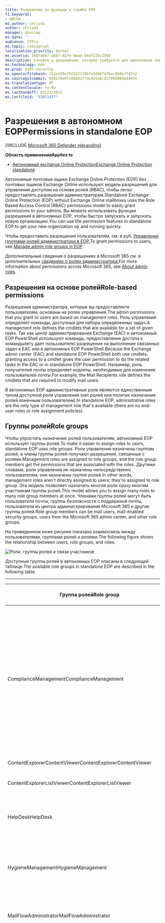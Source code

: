 ```yaml
---
title: Разрешения на функции в службе EOP
f1.keywords:
- NOCSH
ms.author: chrisda
author: chrisda
manager: dansimp
ms.date: ''
audience: ITPro
ms.topic: conceptual
localization_priority: Normal
ms.assetid: 34674847-a6b7-4a7e-9eaa-b64f22bc150d
description: Узнайте о разрешении, которое требуется для выполнения задач в режиме автономных exchange Online Protection
ms.technology: mdo
ms.prod: m365-security
ms.openlocfilehash: 212a109c792522270b7e5000747bec950b7f4fe2
ms.sourcegitcommit: 956176ed7c8b8427fdc655abcd1709d86da9447e
ms.translationtype: MT
ms.contentlocale: ru-RU
ms.lasthandoff: 03/23/2021
ms.locfileid: "51071437"
---
```

# <a name="permissions-in-standalone-eop"></a><span data-ttu-id="034b3-103">Разрешения в автономном EOP</span><span class="sxs-lookup"><span data-stu-id="034b3-103">Permissions in standalone EOP</span></span>

[!INCLUDE [Microsoft 365 Defender rebranding](../includes/microsoft-defender-for-office.md)]

<span data-ttu-id="034b3-104">**Область применения**</span><span class="sxs-lookup"><span data-stu-id="034b3-104">**Applies to**</span></span>
-  [<span data-ttu-id="034b3-105">Автономный exchange Online Protection</span><span class="sxs-lookup"><span data-stu-id="034b3-105">Exchange Online Protection standalone</span></span>](exchange-online-protection-overview.md)

<span data-ttu-id="034b3-106">Автономные почтовые ящики Exchange Online Protection (EOP) без почтовых ящиков Exchange Online используют модель разрешений для управления доступом на основе ролей (RBAC), чтобы легко предоставлять разрешения администраторам.</span><span class="sxs-lookup"><span data-stu-id="034b3-106">Standalone Exchange Online Protection (EOP) without Exchange Online mailboxes uses the Role Based Access Control (RBAC) permissions model to easily grant permissions to your admins.</span></span> <span data-ttu-id="034b3-107">Вы можете использовать функции разрешений в автономных EOP, чтобы быстро запускать и запускать новую организацию.</span><span class="sxs-lookup"><span data-stu-id="034b3-107">You can use the permission features in standalone EOP to get your new organization up and running quickly.</span></span>

<span data-ttu-id="034b3-108">Чтобы предоставить разрешения пользователям, см. в руб. [Управление группами ролей администратора в EOP.](manage-admin-role-group-permissions-in-eop.md)</span><span class="sxs-lookup"><span data-stu-id="034b3-108">To grant permissions to users, see [Manage admin role groups in EOP](manage-admin-role-group-permissions-in-eop.md).</span></span>

<span data-ttu-id="034b3-109">Дополнительные сведения о разрешениях в Microsoft 365 см. в дополнительных [сведениях о ролях администратора.](../../admin/add-users/about-admin-roles.md)</span><span class="sxs-lookup"><span data-stu-id="034b3-109">For more information about permissions across Microsoft 365, see [About admin roles](../../admin/add-users/about-admin-roles.md).</span></span>

## <a name="role-based-permissions"></a><span data-ttu-id="034b3-110">Разрешения на основе ролей</span><span class="sxs-lookup"><span data-stu-id="034b3-110">Role-based permissions</span></span>

<span data-ttu-id="034b3-111">Разрешения администратора, которые вы предоставляете пользователям, основаны на ролях управления.</span><span class="sxs-lookup"><span data-stu-id="034b3-111">The admin permissions that you grant to users are based on management roles.</span></span> <span data-ttu-id="034b3-112">Роль управления определяет команды, доступные для набора определенных задач.</span><span class="sxs-lookup"><span data-stu-id="034b3-112">A management role defines the cmdlets that are available for a set of given tasks.</span></span> <span data-ttu-id="034b3-113">Так как центр администрирования Exchange (EAC) и автономный EOP PowerShell используют команды, предоставление доступа к командылету дает пользователю разрешение на выполнение связанных задач в EAC или в автономных EOP PowerShell.</span><span class="sxs-lookup"><span data-stu-id="034b3-113">Because the Exchange admin center (EAC) and standalone EOP PowerShell both use cmdlets, granting access to a cmdlet gives the user permission to do the related tasks in the EAC or in standalone EOP PowerShell.</span></span> <span data-ttu-id="034b3-114">Например, роль получателей почты определяет кодлеты, необходимые для изменения пользователей почты.</span><span class="sxs-lookup"><span data-stu-id="034b3-114">For example, the Mail Recipients role defines the cmdlets that are required to modify mail users.</span></span>

<span data-ttu-id="034b3-115">В автономных EOP административные роли являются единственным типом доступной роли управления (нет ролей или политик назначения ролей конечным пользователем).</span><span class="sxs-lookup"><span data-stu-id="034b3-115">In standalone EOP, administrative roles are the only type of management role that's available (there are no end-user roles or role assignment policies).</span></span>

## <a name="role-groups"></a><span data-ttu-id="034b3-116">Группы ролей</span><span class="sxs-lookup"><span data-stu-id="034b3-116">Role groups</span></span>

<span data-ttu-id="034b3-117">Чтобы упростить назначение ролей пользователям, автономный EOP использует группы ролей.</span><span class="sxs-lookup"><span data-stu-id="034b3-117">To make it easier to assign roles to users, standalone EOP uses role groups.</span></span> <span data-ttu-id="034b3-118">Роли управления назначены группам ролей, а члены группы ролей получают разрешения, связанные с ролями.</span><span class="sxs-lookup"><span data-stu-id="034b3-118">Management roles are assigned to role groups, and the role group members get the permissions that are associated with the roles.</span></span> <span data-ttu-id="034b3-119">Другими словами, роли управления не назначены непосредственно пользователям; они назначены группе ролей.</span><span class="sxs-lookup"><span data-stu-id="034b3-119">In other words, management roles aren't directly assigned to users; they're assigned to role group.</span></span> <span data-ttu-id="034b3-120">Эта модель позволяет назначать многие роли сразу многим участникам группы ролей.</span><span class="sxs-lookup"><span data-stu-id="034b3-120">This model allows you to assign many roles to many role group members at once.</span></span> <span data-ttu-id="034b3-121">Членами группы ролей могут быть пользователи почты, группы безопасности с поддержкой почты, пользователи из центра администрирования Microsoft 365 и другие группы ролей.</span><span class="sxs-lookup"><span data-stu-id="034b3-121">Role group members can be mail users, mail-enabled security groups, users from the Microsoft 365 admin center, and other role groups.</span></span>

<span data-ttu-id="034b3-122">На приведенном ниже рисунке показана взаимосвязь между пользователями, группами ролей и ролями.</span><span class="sxs-lookup"><span data-stu-id="034b3-122">The following figure shows the relationship between users, role groups, and roles.</span></span>

![Роли, группы ролей и связи участников](../../media/ITPro_Security_RBAC_EXO_SimplifiedRoleGroupRelationship.png)

<span data-ttu-id="034b3-124">Доступные группы ролей в автономных EOP описаны в следующей таблице.</span><span class="sxs-lookup"><span data-stu-id="034b3-124">The available role groups in standalone EOP are described in the following table.</span></span>

****

|<span data-ttu-id="034b3-125">Группа ролей</span><span class="sxs-lookup"><span data-stu-id="034b3-125">Role group</span></span>|<span data-ttu-id="034b3-126">Описание</span><span class="sxs-lookup"><span data-stu-id="034b3-126">Description</span></span>|<span data-ttu-id="034b3-127">Назначены роли по умолчанию</span><span class="sxs-lookup"><span data-stu-id="034b3-127">Default roles assigned</span></span>|
|---|---|---|
|<span data-ttu-id="034b3-128">ComplianceManagement</span><span class="sxs-lookup"><span data-stu-id="034b3-128">ComplianceManagement</span></span>|<span data-ttu-id="034b3-129">Настройка и управление настройками соответствия требованиям в организации, включая предотвращение потери данных (DLP), если ваша подписка имеет возможности DLP.</span><span class="sxs-lookup"><span data-stu-id="034b3-129">Configure and manage compliance settings within the organization, including data loss prevention (DLP) if your subscription has DLP capabilities.</span></span> <p> <span data-ttu-id="034b3-130">Члены роли [Администратора соответствия требованиям](/azure/active-directory/users-groups-roles/directory-assign-admin-roles#compliance-administrator) в Azure AD автоматически получают разрешения этой группы ролей.</span><span class="sxs-lookup"><span data-stu-id="034b3-130">Members of the [Compliance Administrator](/azure/active-directory/users-groups-roles/directory-assign-admin-roles#compliance-administrator) role in Azure AD automatically get the permissions of this role group.</span></span>|<span data-ttu-id="034b3-131">Журналы аудита</span><span class="sxs-lookup"><span data-stu-id="034b3-131">Audit Logs</span></span> <p> <span data-ttu-id="034b3-132">Администрирование соответствия требованиям</span><span class="sxs-lookup"><span data-stu-id="034b3-132">Compliance Administration</span></span> <p> <span data-ttu-id="034b3-133">Управление правами на доступ к данным</span><span class="sxs-lookup"><span data-stu-id="034b3-133">Information Rights Management</span></span> <p> <span data-ttu-id="034b3-134">Управление хранением</span><span class="sxs-lookup"><span data-stu-id="034b3-134">Retention Management</span></span> <p> <span data-ttu-id="034b3-135">View-Only журналы аудита</span><span class="sxs-lookup"><span data-stu-id="034b3-135">View-Only Audit Logs</span></span> <p> <span data-ttu-id="034b3-136">Конфигурация только для чтения</span><span class="sxs-lookup"><span data-stu-id="034b3-136">View-Only Configuration</span></span> <p> <span data-ttu-id="034b3-137">Получатели только для чтения</span><span class="sxs-lookup"><span data-stu-id="034b3-137">View-Only Recipients</span></span>|
|<span data-ttu-id="034b3-138">ContentExplorerContentViewer</span><span class="sxs-lookup"><span data-stu-id="034b3-138">ContentExplorerContentViewer</span></span>|<span data-ttu-id="034b3-139">Не используется.</span><span class="sxs-lookup"><span data-stu-id="034b3-139">Not used.</span></span>|<span data-ttu-id="034b3-140">Просмотр контента классификации данных</span><span class="sxs-lookup"><span data-stu-id="034b3-140">Data Classification Content Viewer</span></span>|
|<span data-ttu-id="034b3-141">ContentExplorerListViewer</span><span class="sxs-lookup"><span data-stu-id="034b3-141">ContentExplorerListViewer</span></span>|<span data-ttu-id="034b3-142">Не используется.</span><span class="sxs-lookup"><span data-stu-id="034b3-142">Not used.</span></span>|<span data-ttu-id="034b3-143">Просмотр списка классификации данных</span><span class="sxs-lookup"><span data-stu-id="034b3-143">Data Classification List Viewer</span></span>|
|<span data-ttu-id="034b3-144">HelpDesk</span><span class="sxs-lookup"><span data-stu-id="034b3-144">HelpDesk</span></span>|<span data-ttu-id="034b3-145">Просмотр и управление пользователями почты.</span><span class="sxs-lookup"><span data-stu-id="034b3-145">View and manage mail users.</span></span>|<span data-ttu-id="034b3-146">Сброс пароля</span><span class="sxs-lookup"><span data-stu-id="034b3-146">Reset Password</span></span> <p> <span data-ttu-id="034b3-147">Параметры пользователя</span><span class="sxs-lookup"><span data-stu-id="034b3-147">User Options</span></span> <p> <span data-ttu-id="034b3-148">Получатели только для чтения</span><span class="sxs-lookup"><span data-stu-id="034b3-148">View-Only Recipients</span></span>|
|<span data-ttu-id="034b3-149">HygieneManagement</span><span class="sxs-lookup"><span data-stu-id="034b3-149">HygieneManagement</span></span>|<span data-ttu-id="034b3-150">Управление функциями защиты (защита от нежелательной почты, защита от вредоносных программ и т.д.).</span><span class="sxs-lookup"><span data-stu-id="034b3-150">Manage protection features (anti-spam, anti-malware, etc.).</span></span>|<span data-ttu-id="034b3-151">Транспортная гигиена</span><span class="sxs-lookup"><span data-stu-id="034b3-151">Transport Hygiene</span></span> <p> <span data-ttu-id="034b3-152">Конфигурация только для чтения</span><span class="sxs-lookup"><span data-stu-id="034b3-152">View-Only Configuration</span></span> <p> <span data-ttu-id="034b3-153">Получатели только для чтения</span><span class="sxs-lookup"><span data-stu-id="034b3-153">View-Only Recipients</span></span>|
|<span data-ttu-id="034b3-154">MailFlowAdministrator</span><span class="sxs-lookup"><span data-stu-id="034b3-154">MailFlowAdministrator</span></span>|<span data-ttu-id="034b3-155">Просмотр и управление принятыми доменами и соединитетелями</span><span class="sxs-lookup"><span data-stu-id="034b3-155">View and manage accepted domains and connectors</span></span>|<span data-ttu-id="034b3-156">Удаленные и принятые домены</span><span class="sxs-lookup"><span data-stu-id="034b3-156">Remote and Accepted Domains</span></span> <p> <span data-ttu-id="034b3-157">Получатели только для чтения</span><span class="sxs-lookup"><span data-stu-id="034b3-157">View-Only Recipients</span></span>|
|<span data-ttu-id="034b3-158">OrganizationManagement</span><span class="sxs-lookup"><span data-stu-id="034b3-158">OrganizationManagement</span></span>|<span data-ttu-id="034b3-159">Доступ администратора ко всей организации и возможность выполнять практически любую задачу.</span><span class="sxs-lookup"><span data-stu-id="034b3-159">Admin access to the entire organization and the ability to perform almost any task.</span></span> <p> <span data-ttu-id="034b3-160">Участники роли [глобального администратора](/azure/active-directory/users-groups-roles/directory-assign-admin-roles#global-administrator--company-administrator) в Azure AD автоматически получают разрешения этой группы ролей.</span><span class="sxs-lookup"><span data-stu-id="034b3-160">Members of the [Global Administrator](/azure/active-directory/users-groups-roles/directory-assign-admin-roles#global-administrator--company-administrator) role in Azure AD automatically get the permissions of this role group.</span></span> <p> <span data-ttu-id="034b3-161">**Важно.** Так как роль Группы Ролей OrganizationManagement — это мощная роль, только пользователи, которые выполняют административные задачи на уровне организации, должны быть членами этой группы ролей.</span><span class="sxs-lookup"><span data-stu-id="034b3-161">**Important**: Because the OrganizationManagement role group is a powerful role, only users that perform organizational-level administrative tasks should be members of this role group.</span></span>|<span data-ttu-id="034b3-162">AntiMalware</span><span class="sxs-lookup"><span data-stu-id="034b3-162">AntiMalware</span></span> <p> <span data-ttu-id="034b3-163">AntiSpam</span><span class="sxs-lookup"><span data-stu-id="034b3-163">AntiSpam</span></span> <p> <span data-ttu-id="034b3-164">Журналы аудита</span><span class="sxs-lookup"><span data-stu-id="034b3-164">Audit Logs</span></span> <p> <span data-ttu-id="034b3-165">Администратор соответствия</span><span class="sxs-lookup"><span data-stu-id="034b3-165">Compliance Administrator</span></span> <p> <span data-ttu-id="034b3-166">Динамические группы рассылки</span><span class="sxs-lookup"><span data-stu-id="034b3-166">Distribution Groups</span></span> <p> <span data-ttu-id="034b3-167">Управление правами на доступ к данным</span><span class="sxs-lookup"><span data-stu-id="034b3-167">Information Rights Management</span></span> <p> <span data-ttu-id="034b3-168">Создание получателей почты</span><span class="sxs-lookup"><span data-stu-id="034b3-168">Mail Recipient Creation</span></span> <p> <span data-ttu-id="034b3-169">Получатели почты</span><span class="sxs-lookup"><span data-stu-id="034b3-169">Mail Recipients</span></span> <p> <span data-ttu-id="034b3-170">Отслеживание сообщений</span><span class="sxs-lookup"><span data-stu-id="034b3-170">Message Tracking</span></span> <p> <span data-ttu-id="034b3-171">Миграция</span><span class="sxs-lookup"><span data-stu-id="034b3-171">Migration</span></span> <p> <span data-ttu-id="034b3-172">Доступ к клиентам организации</span><span class="sxs-lookup"><span data-stu-id="034b3-172">Organization Client Access</span></span> <p> <span data-ttu-id="034b3-173">Конфигурация организации</span><span class="sxs-lookup"><span data-stu-id="034b3-173">Organization Configuration</span></span> <p> <span data-ttu-id="034b3-174">Параметры транспорта организации</span><span class="sxs-lookup"><span data-stu-id="034b3-174">Organization Transport Settings</span></span> <p> <span data-ttu-id="034b3-175">Карантин</span><span class="sxs-lookup"><span data-stu-id="034b3-175">Quarantine</span></span> <p> <span data-ttu-id="034b3-176">Политики получателей</span><span class="sxs-lookup"><span data-stu-id="034b3-176">Recipient Policies</span></span> <p> <span data-ttu-id="034b3-177">Удаленные и принятые домены</span><span class="sxs-lookup"><span data-stu-id="034b3-177">Remote and Accepted Domains</span></span> <p> <span data-ttu-id="034b3-178">Сброс пароля</span><span class="sxs-lookup"><span data-stu-id="034b3-178">Reset Password</span></span> <p> <span data-ttu-id="034b3-179">Управление хранением</span><span class="sxs-lookup"><span data-stu-id="034b3-179">Retention Management</span></span> <p> <span data-ttu-id="034b3-180">Управление ролью</span><span class="sxs-lookup"><span data-stu-id="034b3-180">Role Management</span></span> <p> <span data-ttu-id="034b3-181">Администратор безопасности</span><span class="sxs-lookup"><span data-stu-id="034b3-181">Security Administrator</span></span> <p> <span data-ttu-id="034b3-182">Создание и членство группы безопасности</span><span class="sxs-lookup"><span data-stu-id="034b3-182">Security Group Creation and Membership</span></span> <p> <span data-ttu-id="034b3-183">Читатель сведений о безопасности</span><span class="sxs-lookup"><span data-stu-id="034b3-183">Security Reader</span></span> <p> <span data-ttu-id="034b3-184">Администратор метки конфиденциальности</span><span class="sxs-lookup"><span data-stu-id="034b3-184">Sensitivity Label Administrator</span></span> <p> <span data-ttu-id="034b3-185">Контроль</span><span class="sxs-lookup"><span data-stu-id="034b3-185">Supervision</span></span> <p> <span data-ttu-id="034b3-186">Транспортная гигиена</span><span class="sxs-lookup"><span data-stu-id="034b3-186">Transport Hygiene</span></span> <p> <span data-ttu-id="034b3-187">Правила транспорта</span><span class="sxs-lookup"><span data-stu-id="034b3-187">Transport Rules</span></span> <p> <span data-ttu-id="034b3-188">Параметры пользователя</span><span class="sxs-lookup"><span data-stu-id="034b3-188">User Options</span></span> <p> <span data-ttu-id="034b3-189">View-Only AntiMalware</span><span class="sxs-lookup"><span data-stu-id="034b3-189">View-Only AntiMalware</span></span> <p> <span data-ttu-id="034b3-190">View-Only AntiSpam</span><span class="sxs-lookup"><span data-stu-id="034b3-190">View-Only AntiSpam</span></span> <p> <span data-ttu-id="034b3-191">View-Only журналы аудита</span><span class="sxs-lookup"><span data-stu-id="034b3-191">View-Only Audit Logs</span></span> <p> <span data-ttu-id="034b3-192">Конфигурация только для чтения</span><span class="sxs-lookup"><span data-stu-id="034b3-192">View-Only Configuration</span></span> <p> <span data-ttu-id="034b3-193">View-Only карантина</span><span class="sxs-lookup"><span data-stu-id="034b3-193">View-Only Quarantine</span></span> <p> <span data-ttu-id="034b3-194">Получатели только для чтения</span><span class="sxs-lookup"><span data-stu-id="034b3-194">View-Only Recipients</span></span> <p> <span data-ttu-id="034b3-195">View-Only intelligence</span><span class="sxs-lookup"><span data-stu-id="034b3-195">View-Only Threat Intelligence</span></span>|
|<span data-ttu-id="034b3-196">КарантинАдминистратор</span><span class="sxs-lookup"><span data-stu-id="034b3-196">QuarantineAdministrator</span></span>|<span data-ttu-id="034b3-197">Управление карантинными сообщениями для всех получателей.</span><span class="sxs-lookup"><span data-stu-id="034b3-197">Manage quarantined messages for all recipients.</span></span>|<span data-ttu-id="034b3-198">Карантин</span><span class="sxs-lookup"><span data-stu-id="034b3-198">Quarantine</span></span>|
|<span data-ttu-id="034b3-199">RecipientManagement</span><span class="sxs-lookup"><span data-stu-id="034b3-199">RecipientManagement</span></span>|<span data-ttu-id="034b3-200">Создание, управление и удаление объектов получателей в организации.</span><span class="sxs-lookup"><span data-stu-id="034b3-200">Create, manage, and remove recipient objects in the organization.</span></span>|<span data-ttu-id="034b3-201">Динамические группы рассылки</span><span class="sxs-lookup"><span data-stu-id="034b3-201">Distribution Groups</span></span> <p> <span data-ttu-id="034b3-202">Создание получателей почты</span><span class="sxs-lookup"><span data-stu-id="034b3-202">Mail Recipient Creation</span></span> <p> <span data-ttu-id="034b3-203">Получатели почты</span><span class="sxs-lookup"><span data-stu-id="034b3-203">Mail Recipients</span></span> <p> <span data-ttu-id="034b3-204">Отслеживание сообщений</span><span class="sxs-lookup"><span data-stu-id="034b3-204">Message Tracking</span></span> <p> <span data-ttu-id="034b3-205">Миграция</span><span class="sxs-lookup"><span data-stu-id="034b3-205">Migration</span></span> <p> <span data-ttu-id="034b3-206">Политики получателей</span><span class="sxs-lookup"><span data-stu-id="034b3-206">Recipient Policies</span></span> <p> <span data-ttu-id="034b3-207">Сброс пароля</span><span class="sxs-lookup"><span data-stu-id="034b3-207">Reset Password</span></span>|
|<span data-ttu-id="034b3-208">RecordsManagement</span><span class="sxs-lookup"><span data-stu-id="034b3-208">RecordsManagement</span></span>|<span data-ttu-id="034b3-209">Настройка функций соответствия требованиям, таких как теги политики хранения, классификации сообщений и правила потока почты (также известные как правила транспорта).</span><span class="sxs-lookup"><span data-stu-id="034b3-209">Configure compliance features, such as retention policy tags, message classifications, and mail flow rules (also known as transport rules).</span></span>|<span data-ttu-id="034b3-210">Отслеживание сообщений</span><span class="sxs-lookup"><span data-stu-id="034b3-210">Message Tracking</span></span> <p> <span data-ttu-id="034b3-211">Управление хранением</span><span class="sxs-lookup"><span data-stu-id="034b3-211">Retention Management</span></span> <p> <span data-ttu-id="034b3-212">Правила транспорта</span><span class="sxs-lookup"><span data-stu-id="034b3-212">Transport Rules</span></span>|
|<span data-ttu-id="034b3-213">SecurityAdministrator</span><span class="sxs-lookup"><span data-stu-id="034b3-213">SecurityAdministrator</span></span>|<span data-ttu-id="034b3-214">Настройка всех аспектов защиты в организации (защита от нежелательной почты, защита от вредоносных программ, защита от спуфинга, карантин и т.д.).</span><span class="sxs-lookup"><span data-stu-id="034b3-214">Configure all aspects of protection in the organization (anti-spam, anti-malware, anti-spoofing, quarantine, etc.).</span></span> <p> <span data-ttu-id="034b3-215">Члены роли [администратора](/azure/active-directory/users-groups-roles/directory-assign-admin-roles#security-administrator) безопасности в Azure AD автоматически получают разрешения этой группы ролей.</span><span class="sxs-lookup"><span data-stu-id="034b3-215">Members of the [Security Administrator](/azure/active-directory/users-groups-roles/directory-assign-admin-roles#security-administrator) role in Azure AD automatically get the permissions of this role group.</span></span>|<span data-ttu-id="034b3-216">AntiMalware</span><span class="sxs-lookup"><span data-stu-id="034b3-216">AntiMalware</span></span> <p> <span data-ttu-id="034b3-217">AntiSpam</span><span class="sxs-lookup"><span data-stu-id="034b3-217">AntiSpam</span></span> <p> <span data-ttu-id="034b3-218">Журналы аудита</span><span class="sxs-lookup"><span data-stu-id="034b3-218">Audit Logs</span></span> <p> <span data-ttu-id="034b3-219">Карантин</span><span class="sxs-lookup"><span data-stu-id="034b3-219">Quarantine</span></span> <p> <span data-ttu-id="034b3-220">Администратор безопасности</span><span class="sxs-lookup"><span data-stu-id="034b3-220">Security Administrator</span></span> <p> <span data-ttu-id="034b3-221">Администратор метки конфиденциальности</span><span class="sxs-lookup"><span data-stu-id="034b3-221">Sensitivity Label Administrator</span></span> <p> <span data-ttu-id="034b3-222">View-Only AntiMalware</span><span class="sxs-lookup"><span data-stu-id="034b3-222">View-Only AntiMalware</span></span> <p> <span data-ttu-id="034b3-223">View-Only AntiSpam</span><span class="sxs-lookup"><span data-stu-id="034b3-223">View-Only AntiSpam</span></span> <p> <span data-ttu-id="034b3-224">View-Only журналы аудита</span><span class="sxs-lookup"><span data-stu-id="034b3-224">View-Only Audit Logs</span></span> <p> <span data-ttu-id="034b3-225">View-Only карантина</span><span class="sxs-lookup"><span data-stu-id="034b3-225">View-Only Quarantine</span></span> <p> <span data-ttu-id="034b3-226">View-Only intelligence</span><span class="sxs-lookup"><span data-stu-id="034b3-226">View-Only Threat Intelligence</span></span>|
|<span data-ttu-id="034b3-227">SecurityReader</span><span class="sxs-lookup"><span data-stu-id="034b3-227">SecurityReader</span></span>|<span data-ttu-id="034b3-228">Просмотр только доступа ко всем аспектам защиты в организации (защита от нежелательной почты, защита от вредоносных программ, защита от спуфинга, карантин и т.д.).</span><span class="sxs-lookup"><span data-stu-id="034b3-228">View-only access to all aspects of protection in the organization (anti-spam, anti-malware, anti-spoofing, quarantine, etc.).</span></span> <p> <span data-ttu-id="034b3-229">Участники роли [Чтения безопасности](/azure/active-directory/users-groups-roles/directory-assign-admin-roles#security-reader) в Azure AD автоматически получают разрешения этой группы ролей.</span><span class="sxs-lookup"><span data-stu-id="034b3-229">Members of the [Security Reader](/azure/active-directory/users-groups-roles/directory-assign-admin-roles#security-reader) role in Azure AD automatically get the permissions of this role group.</span></span>|<span data-ttu-id="034b3-230">Читатель сведений о безопасности</span><span class="sxs-lookup"><span data-stu-id="034b3-230">Security Reader</span></span> <p> <span data-ttu-id="034b3-231">View-Only AntiMalware</span><span class="sxs-lookup"><span data-stu-id="034b3-231">View-Only AntiMalware</span></span> <p> <span data-ttu-id="034b3-232">View-Only AntiSpam</span><span class="sxs-lookup"><span data-stu-id="034b3-232">View-Only AntiSpam</span></span> <p> <span data-ttu-id="034b3-233">View-Only карантина</span><span class="sxs-lookup"><span data-stu-id="034b3-233">View-Only Quarantine</span></span> <p> <span data-ttu-id="034b3-234">View-Only intelligence</span><span class="sxs-lookup"><span data-stu-id="034b3-234">View-Only Threat Intelligence</span></span>|
|<span data-ttu-id="034b3-235">TenantAdmins</span><span class="sxs-lookup"><span data-stu-id="034b3-235">TenantAdmins</span></span>|<span data-ttu-id="034b3-236">Членство в этой группе ролей синхронизируется между службами и управляется централизованно.</span><span class="sxs-lookup"><span data-stu-id="034b3-236">Membership in this role group is synchronized across services and managed centrally.</span></span> <span data-ttu-id="034b3-237">По умолчанию этой группе ролей не назначены роли.</span><span class="sxs-lookup"><span data-stu-id="034b3-237">By default, this role group is not assigned any roles.</span></span> <span data-ttu-id="034b3-238">Однако он будет членом группы ролей управления организацией и будет наследовать эти разрешения.</span><span class="sxs-lookup"><span data-stu-id="034b3-238">However, it will be a member of the Organization Management role group and will inherit those permissions.</span></span>|<span data-ttu-id="034b3-239">нет</span><span class="sxs-lookup"><span data-stu-id="034b3-239">none</span></span>|
|<span data-ttu-id="034b3-240">ViewOnlyOrganizationManagement</span><span class="sxs-lookup"><span data-stu-id="034b3-240">ViewOnlyOrganizationManagement</span></span>|<span data-ttu-id="034b3-241">Просмотр объектов получателя, защиты и конфигурации и их свойств в организации.</span><span class="sxs-lookup"><span data-stu-id="034b3-241">View recipient, protection, and configuration objects and their properties in the organization.</span></span>|<span data-ttu-id="034b3-242">Администратор соответствия</span><span class="sxs-lookup"><span data-stu-id="034b3-242">Compliance Administrator</span></span> <p> <span data-ttu-id="034b3-243">Администратор безопасности</span><span class="sxs-lookup"><span data-stu-id="034b3-243">Security Administrator</span></span> <p> <span data-ttu-id="034b3-244">Читатель сведений о безопасности</span><span class="sxs-lookup"><span data-stu-id="034b3-244">Security Reader</span></span> <p> <span data-ttu-id="034b3-245">Администратор метки конфиденциальности</span><span class="sxs-lookup"><span data-stu-id="034b3-245">Sensitivity Label Administrator</span></span> <p> <span data-ttu-id="034b3-246">Конфигурация только для чтения</span><span class="sxs-lookup"><span data-stu-id="034b3-246">View-Only Configuration</span></span> <p> <span data-ttu-id="034b3-247">Получатели только для чтения</span><span class="sxs-lookup"><span data-stu-id="034b3-247">View-Only Recipients</span></span>|
|

<span data-ttu-id="034b3-248">Если вы работаете в небольшой организации с несколькими администраторами, может потребоваться добавить этих пользователей только в группу ролей управления организацией, и вам, возможно, никогда не потребуется использовать другие группы ролей.</span><span class="sxs-lookup"><span data-stu-id="034b3-248">If you work in a small organization that has only a few admins, you might need to add those users to the Organization Management role group only, and you may never need to use the other role groups.</span></span> <span data-ttu-id="034b3-249">Если вы работаете в более крупной организации, у вас могут быть администраторы, которые выполняют определенные задачи, например конфигурацию получателей.</span><span class="sxs-lookup"><span data-stu-id="034b3-249">If you work in a larger organization, you might have admins who perform specific tasks, such as recipient configuration.</span></span> <span data-ttu-id="034b3-250">В этих случаях можно добавить одного администратора в группу ролей "Управление получателями", а другого администратора в группу ролей "Управление организацией".</span><span class="sxs-lookup"><span data-stu-id="034b3-250">In those cases, you might add one admin to the Recipient Management role group, and another admin to the Organization Management role group.</span></span> <span data-ttu-id="034b3-251">Затем эти администраторы могут управлять определенными областями, но у них не будет разрешений на управление областями, за которые они не отвечают.</span><span class="sxs-lookup"><span data-stu-id="034b3-251">Those admins can then manage their specific areas, but they won't have permissions to manage areas they're not responsible for.</span></span>

<span data-ttu-id="034b3-252">Если встроенные группы ролей в Exchange Online не соответствуют функции задания администраторов, можно создать группы ролей и добавить к ним роли.</span><span class="sxs-lookup"><span data-stu-id="034b3-252">If the built-in role groups in Exchange Online don't match the job function of your administrators, you can create role groups and add roles to them.</span></span> <span data-ttu-id="034b3-253">Дополнительные сведения см. в дополнительных сведениях Об управлении [группами ролей в автономных EOP.](manage-admin-role-group-permissions-in-eop.md)</span><span class="sxs-lookup"><span data-stu-id="034b3-253">For more information, see [Manage role groups in standalone EOP](manage-admin-role-group-permissions-in-eop.md).</span></span>

## <a name="roles"></a><span data-ttu-id="034b3-254">Роли</span><span class="sxs-lookup"><span data-stu-id="034b3-254">Roles</span></span>

<span data-ttu-id="034b3-255">Встроенные роли, доступные в автономных EOP, описаны в следующей таблице.</span><span class="sxs-lookup"><span data-stu-id="034b3-255">The built-in roles that are available in standalone EOP are described in the following table.</span></span>

****

|<span data-ttu-id="034b3-256">Роль\*\*</span><span class="sxs-lookup"><span data-stu-id="034b3-256">Role\*\*</span></span>|<span data-ttu-id="034b3-257">Описание</span><span class="sxs-lookup"><span data-stu-id="034b3-257">Description</span></span>|<span data-ttu-id="034b3-258">Назначения групп ролей по умолчанию</span><span class="sxs-lookup"><span data-stu-id="034b3-258">Default role group assignments</span></span>|
|---|---|---|
|<span data-ttu-id="034b3-259">AntiMalware</span><span class="sxs-lookup"><span data-stu-id="034b3-259">AntiMalware</span></span>|<span data-ttu-id="034b3-260">Просмотр и изменение конфигурации и отчетов для функций по борьбе с вредоносными программами.</span><span class="sxs-lookup"><span data-stu-id="034b3-260">View and modify the configuration and reports for anti-malware features.</span></span>|<span data-ttu-id="034b3-261">OrganizationManagement</span><span class="sxs-lookup"><span data-stu-id="034b3-261">OrganizationManagement</span></span> <p> <span data-ttu-id="034b3-262">SecurityAdministrator</span><span class="sxs-lookup"><span data-stu-id="034b3-262">SecurityAdministrator</span></span>|
|<span data-ttu-id="034b3-263">AntiSpam</span><span class="sxs-lookup"><span data-stu-id="034b3-263">AntiSpam</span></span>|<span data-ttu-id="034b3-264">Просмотр и изменение конфигурации и отчетов для функций по борьбе со спамом.</span><span class="sxs-lookup"><span data-stu-id="034b3-264">View and modify the configuration and reports for anti-spam features.</span></span>|<span data-ttu-id="034b3-265">OrganizationManagement</span><span class="sxs-lookup"><span data-stu-id="034b3-265">OrganizationManagement</span></span> <p> <span data-ttu-id="034b3-266">SecurityAdministrator</span><span class="sxs-lookup"><span data-stu-id="034b3-266">SecurityAdministrator</span></span>|
|<span data-ttu-id="034b3-267">Журналы аудита</span><span class="sxs-lookup"><span data-stu-id="034b3-267">Audit Logs</span></span>|<span data-ttu-id="034b3-268">Поиск журнала аудита администратора и просмотр результатов.</span><span class="sxs-lookup"><span data-stu-id="034b3-268">Search the administrator audit log and view the results.</span></span>|<span data-ttu-id="034b3-269">ComplianceManagement</span><span class="sxs-lookup"><span data-stu-id="034b3-269">ComplianceManagement</span></span> <p> <span data-ttu-id="034b3-270">OrganizationManagement</span><span class="sxs-lookup"><span data-stu-id="034b3-270">OrganizationManagement</span></span> <p> <span data-ttu-id="034b3-271">SecurityAdministrator</span><span class="sxs-lookup"><span data-stu-id="034b3-271">SecurityAdministrator</span></span>|
|<span data-ttu-id="034b3-272">Администратор соответствия требованиям<sup>\*</sup></span><span class="sxs-lookup"><span data-stu-id="034b3-272">Compliance Administrator<sup>\*</sup></span></span>||<span data-ttu-id="034b3-273">ComplianceManagement</span><span class="sxs-lookup"><span data-stu-id="034b3-273">ComplianceManagement</span></span> <p> <span data-ttu-id="034b3-274">OrganizationManagement</span><span class="sxs-lookup"><span data-stu-id="034b3-274">OrganizationManagement</span></span> <p> <span data-ttu-id="034b3-275">ViewOnlyOrganizationManagement</span><span class="sxs-lookup"><span data-stu-id="034b3-275">ViewOnlyOrganizationManagement</span></span>|
|<span data-ttu-id="034b3-276">Просмотр контента классификации данных<sup>\*</sup></span><span class="sxs-lookup"><span data-stu-id="034b3-276">Data Classification Content Viewer<sup>\*</sup></span></span>||<span data-ttu-id="034b3-277">ContentExplorerContentViewer</span><span class="sxs-lookup"><span data-stu-id="034b3-277">ContentExplorerContentViewer</span></span>|
|<span data-ttu-id="034b3-278">Просмотр списка классификации данных<sup>\*</sup></span><span class="sxs-lookup"><span data-stu-id="034b3-278">Data Classification List Viewer<sup>\*</sup></span></span>||
|<span data-ttu-id="034b3-279">Динамические группы рассылки</span><span class="sxs-lookup"><span data-stu-id="034b3-279">Distribution Groups</span></span>|<span data-ttu-id="034b3-280">Создание и управление всеми группами рассылки, группами безопасности с поддержкой почты и членами.</span><span class="sxs-lookup"><span data-stu-id="034b3-280">Create and manage all distribution groups, mail-enabled security groups, and members.</span></span>|<span data-ttu-id="034b3-281">OrganizationManagement</span><span class="sxs-lookup"><span data-stu-id="034b3-281">OrganizationManagement</span></span> <p> <span data-ttu-id="034b3-282">RecipientManagement</span><span class="sxs-lookup"><span data-stu-id="034b3-282">RecipientManagement</span></span>|
|<span data-ttu-id="034b3-283">Управление правами на информацию<sup>\*</sup></span><span class="sxs-lookup"><span data-stu-id="034b3-283">Information Rights Management<sup>\*</sup></span></span>||<span data-ttu-id="034b3-284">ComplianceManagement</span><span class="sxs-lookup"><span data-stu-id="034b3-284">ComplianceManagement</span></span> <p> <span data-ttu-id="034b3-285">OrganizationManagement</span><span class="sxs-lookup"><span data-stu-id="034b3-285">OrganizationManagement</span></span>|
|<span data-ttu-id="034b3-286">Создание получателей почты</span><span class="sxs-lookup"><span data-stu-id="034b3-286">Mail Recipient Creation</span></span>|<span data-ttu-id="034b3-287">Создание и удаление пользователей почты.</span><span class="sxs-lookup"><span data-stu-id="034b3-287">Create and remove mail users.</span></span>|<span data-ttu-id="034b3-288">OrganizationManagement</span><span class="sxs-lookup"><span data-stu-id="034b3-288">OrganizationManagement</span></span> <p> <span data-ttu-id="034b3-289">RecipientManagement</span><span class="sxs-lookup"><span data-stu-id="034b3-289">RecipientManagement</span></span>|
|<span data-ttu-id="034b3-290">Получатели почты</span><span class="sxs-lookup"><span data-stu-id="034b3-290">Mail Recipients</span></span>|<span data-ttu-id="034b3-291">Изменение существующих пользователей почты.</span><span class="sxs-lookup"><span data-stu-id="034b3-291">Modify existing mail users.</span></span>|<span data-ttu-id="034b3-292">OrganizationManagement</span><span class="sxs-lookup"><span data-stu-id="034b3-292">OrganizationManagement</span></span> <p> <span data-ttu-id="034b3-293">RecipientManagement</span><span class="sxs-lookup"><span data-stu-id="034b3-293">RecipientManagement</span></span>|
|<span data-ttu-id="034b3-294">Отслеживание сообщений<sup>\*</sup></span><span class="sxs-lookup"><span data-stu-id="034b3-294">Message Tracking<sup>\*</sup></span></span>||<span data-ttu-id="034b3-295">OrganizationManagement</span><span class="sxs-lookup"><span data-stu-id="034b3-295">OrganizationManagement</span></span> <p> <span data-ttu-id="034b3-296">RecipientManagement</span><span class="sxs-lookup"><span data-stu-id="034b3-296">RecipientManagement</span></span> <p> <span data-ttu-id="034b3-297">Управление записями</span><span class="sxs-lookup"><span data-stu-id="034b3-297">Records Management</span></span>|
|<span data-ttu-id="034b3-298">Миграция<sup>\*</sup></span><span class="sxs-lookup"><span data-stu-id="034b3-298">Migration<sup>\*</sup></span></span>||<span data-ttu-id="034b3-299">OrganizationManagement</span><span class="sxs-lookup"><span data-stu-id="034b3-299">OrganizationManagement</span></span> <p> <span data-ttu-id="034b3-300">RecipientManagement</span><span class="sxs-lookup"><span data-stu-id="034b3-300">RecipientManagement</span></span>|
|<span data-ttu-id="034b3-301">MyBaseOptions</span><span class="sxs-lookup"><span data-stu-id="034b3-301">MyBaseOptions</span></span>|<span data-ttu-id="034b3-302">Позволяет пользователям просматривать собственные карантинные сообщения.</span><span class="sxs-lookup"><span data-stu-id="034b3-302">Allows users to view their own quarantined messages.</span></span> <p> <span data-ttu-id="034b3-303">Эта роль автоматически назначается пользователям, и ее нельзя назначать вручную.</span><span class="sxs-lookup"><span data-stu-id="034b3-303">This role is automatically assigned to users, and you can't assign it manually.</span></span>|<span data-ttu-id="034b3-304">нет</span><span class="sxs-lookup"><span data-stu-id="034b3-304">none</span></span>|
|<span data-ttu-id="034b3-305">Доступ к клиентам организации<sup>\*</sup></span><span class="sxs-lookup"><span data-stu-id="034b3-305">Organization Client Access<sup>\*</sup></span></span>||<span data-ttu-id="034b3-306">OrganizationManagement</span><span class="sxs-lookup"><span data-stu-id="034b3-306">OrganizationManagement</span></span>|
|<span data-ttu-id="034b3-307">Конфигурация организации</span><span class="sxs-lookup"><span data-stu-id="034b3-307">Organization Configuration</span></span>|<span data-ttu-id="034b3-308">Просмотр отчетов.</span><span class="sxs-lookup"><span data-stu-id="034b3-308">View reports.</span></span>|<span data-ttu-id="034b3-309">OrganizationManagement</span><span class="sxs-lookup"><span data-stu-id="034b3-309">OrganizationManagement</span></span>|
|<span data-ttu-id="034b3-310">Параметры транспорта организации<sup>\*</sup></span><span class="sxs-lookup"><span data-stu-id="034b3-310">Organization Transport Settings<sup>\*</sup></span></span>||<span data-ttu-id="034b3-311">OrganizationManagement</span><span class="sxs-lookup"><span data-stu-id="034b3-311">OrganizationManagement</span></span>|
|<span data-ttu-id="034b3-312">Карантин</span><span class="sxs-lookup"><span data-stu-id="034b3-312">Quarantine</span></span>|<span data-ttu-id="034b3-313">Управление всеми типами сообщений на карантине для всех получателей.</span><span class="sxs-lookup"><span data-stu-id="034b3-313">Manage all types of quarantined message for all recipients.</span></span>|<span data-ttu-id="034b3-314">OrganizationManagement</span><span class="sxs-lookup"><span data-stu-id="034b3-314">OrganizationManagement</span></span> <p> <span data-ttu-id="034b3-315">КарантинАдминистратор</span><span class="sxs-lookup"><span data-stu-id="034b3-315">QuarantineAdministrator</span></span> <p> <span data-ttu-id="034b3-316">SecurityAdministrator</span><span class="sxs-lookup"><span data-stu-id="034b3-316">SecurityAdministrator</span></span>|
|<span data-ttu-id="034b3-317">Политики получателей<sup>\*</sup></span><span class="sxs-lookup"><span data-stu-id="034b3-317">Recipient Policies<sup>\*</sup></span></span>||<span data-ttu-id="034b3-318">OrganizationManagement</span><span class="sxs-lookup"><span data-stu-id="034b3-318">OrganizationManagement</span></span> <p> <span data-ttu-id="034b3-319">RecipientManagement</span><span class="sxs-lookup"><span data-stu-id="034b3-319">RecipientManagement</span></span>|
|<span data-ttu-id="034b3-320">Удаленные и принятые домены</span><span class="sxs-lookup"><span data-stu-id="034b3-320">Remote and Accepted Domains</span></span>|<span data-ttu-id="034b3-321">Управление удаленными доменами, принятыми доменами и соединиттелями.</span><span class="sxs-lookup"><span data-stu-id="034b3-321">Manage remote domains, accepted domains, and connectors.</span></span>|<span data-ttu-id="034b3-322">MailFlowAdministrator</span><span class="sxs-lookup"><span data-stu-id="034b3-322">MailFlowAdministrator</span></span> <p> <span data-ttu-id="034b3-323">OrganizationManagement</span><span class="sxs-lookup"><span data-stu-id="034b3-323">OrganizationManagement</span></span>|
|<span data-ttu-id="034b3-324">Сброс пароля<sup>\*</sup></span><span class="sxs-lookup"><span data-stu-id="034b3-324">Reset Password<sup>\*</sup></span></span>||<span data-ttu-id="034b3-325">HelpDesk</span><span class="sxs-lookup"><span data-stu-id="034b3-325">HelpDesk</span></span> <p> <span data-ttu-id="034b3-326">OrganizationManagement</span><span class="sxs-lookup"><span data-stu-id="034b3-326">OrganizationManagement</span></span> <p> <span data-ttu-id="034b3-327">RecipientManagement</span><span class="sxs-lookup"><span data-stu-id="034b3-327">RecipientManagement</span></span>|
|<span data-ttu-id="034b3-328">Управление хранением<sup>\*</sup></span><span class="sxs-lookup"><span data-stu-id="034b3-328">Retention Management<sup>\*</sup></span></span>||<span data-ttu-id="034b3-329">ComplianceManagement</span><span class="sxs-lookup"><span data-stu-id="034b3-329">ComplianceManagement</span></span> <p> <span data-ttu-id="034b3-330">OrganizationManagement</span><span class="sxs-lookup"><span data-stu-id="034b3-330">OrganizationManagement</span></span> <p> <span data-ttu-id="034b3-331">RecordsManagement</span><span class="sxs-lookup"><span data-stu-id="034b3-331">RecordsManagement</span></span>|
|<span data-ttu-id="034b3-332">Управление ролью</span><span class="sxs-lookup"><span data-stu-id="034b3-332">Role Management</span></span>|<span data-ttu-id="034b3-333">Создание и управление группами ролей.</span><span class="sxs-lookup"><span data-stu-id="034b3-333">Create and manage role groups.</span></span>|<span data-ttu-id="034b3-334">OrganizationManagement</span><span class="sxs-lookup"><span data-stu-id="034b3-334">OrganizationManagement</span></span>|
|<span data-ttu-id="034b3-335">Администратор безопасности</span><span class="sxs-lookup"><span data-stu-id="034b3-335">Security Administrator</span></span>|<span data-ttu-id="034b3-336">Управление конфигурацией и отчетами для всех функций безопасности и защиты.</span><span class="sxs-lookup"><span data-stu-id="034b3-336">Manage the configuration and reports for all security and protection features.</span></span>|<span data-ttu-id="034b3-337">OrganizationManagement</span><span class="sxs-lookup"><span data-stu-id="034b3-337">OrganizationManagement</span></span> <p> <span data-ttu-id="034b3-338">SecurityAdministrator</span><span class="sxs-lookup"><span data-stu-id="034b3-338">SecurityAdministrator</span></span> <p> <span data-ttu-id="034b3-339">ViewOnlyOrganizationManagement</span><span class="sxs-lookup"><span data-stu-id="034b3-339">ViewOnlyOrganizationManagement</span></span>|
|<span data-ttu-id="034b3-340">Создание и членство группы безопасности</span><span class="sxs-lookup"><span data-stu-id="034b3-340">Security Group Creation and Membership</span></span>|<span data-ttu-id="034b3-341">Создание и управление группами безопасности с поддержкой почты.</span><span class="sxs-lookup"><span data-stu-id="034b3-341">Create and manage mail-enabled security groups.</span></span>|<span data-ttu-id="034b3-342">OrganizationManagement</span><span class="sxs-lookup"><span data-stu-id="034b3-342">OrganizationManagement</span></span>|
|<span data-ttu-id="034b3-343">Читатель сведений о безопасности</span><span class="sxs-lookup"><span data-stu-id="034b3-343">Security Reader</span></span>|<span data-ttu-id="034b3-344">Просмотр конфигурации и отчетов для функций безопасности и защиты.</span><span class="sxs-lookup"><span data-stu-id="034b3-344">View the configuration and reports for security and protection features.</span></span>|<span data-ttu-id="034b3-345">Управление организацией</span><span class="sxs-lookup"><span data-stu-id="034b3-345">Organization Management</span></span> <p> <span data-ttu-id="034b3-346">SecurityReader</span><span class="sxs-lookup"><span data-stu-id="034b3-346">SecurityReader</span></span> <p> <span data-ttu-id="034b3-347">ViewOnlyOrganizationManagement</span><span class="sxs-lookup"><span data-stu-id="034b3-347">ViewOnlyOrganizationManagement</span></span>|
|<span data-ttu-id="034b3-348">Администратор метки конфиденциальности<sup>\*</sup></span><span class="sxs-lookup"><span data-stu-id="034b3-348">Sensitivity Label Administrator<sup>\*</sup></span></span>||<span data-ttu-id="034b3-349">OrganizationManagement</span><span class="sxs-lookup"><span data-stu-id="034b3-349">OrganizationManagement</span></span> <p> <span data-ttu-id="034b3-350">SecurityAdministrator</span><span class="sxs-lookup"><span data-stu-id="034b3-350">SecurityAdministrator</span></span> <p> <span data-ttu-id="034b3-351">ViewOnlyOrganizationManagement</span><span class="sxs-lookup"><span data-stu-id="034b3-351">ViewOnlyOrganizationManagement</span></span>|
|<span data-ttu-id="034b3-352">Надзор<sup>\*</sup></span><span class="sxs-lookup"><span data-stu-id="034b3-352">Supervision<sup>\*</sup></span></span>||<span data-ttu-id="034b3-353">OrganizationManagement</span><span class="sxs-lookup"><span data-stu-id="034b3-353">OrganizationManagement</span></span>|
|<span data-ttu-id="034b3-354">Транспортная гигиена</span><span class="sxs-lookup"><span data-stu-id="034b3-354">Transport Hygiene</span></span>|<span data-ttu-id="034b3-355">Управление функциями по борьбе с вредоносными программами, анти-нежелательной почтой и функцией подмены.</span><span class="sxs-lookup"><span data-stu-id="034b3-355">Manage anti-malware, anti-spam features, and anti-spoofing features.</span></span>|<span data-ttu-id="034b3-356">HygieneManagement</span><span class="sxs-lookup"><span data-stu-id="034b3-356">HygieneManagement</span></span> <p> <span data-ttu-id="034b3-357">OrganizationManagement</span><span class="sxs-lookup"><span data-stu-id="034b3-357">OrganizationManagement</span></span>|
|<span data-ttu-id="034b3-358">Правила транспорта</span><span class="sxs-lookup"><span data-stu-id="034b3-358">Transport Rules</span></span>|<span data-ttu-id="034b3-359">Создание и управление правилами потока почты (также известные как правила транспорта).</span><span class="sxs-lookup"><span data-stu-id="034b3-359">Create and manage mail flow rules (also known as transport rules).</span></span>|<span data-ttu-id="034b3-360">OrganizationManagement</span><span class="sxs-lookup"><span data-stu-id="034b3-360">OrganizationManagement</span></span> <p> <span data-ttu-id="034b3-361">RecordsManagement</span><span class="sxs-lookup"><span data-stu-id="034b3-361">RecordsManagement</span></span>|
|<span data-ttu-id="034b3-362">Параметры пользователя</span><span class="sxs-lookup"><span data-stu-id="034b3-362">User Options</span></span>|<span data-ttu-id="034b3-363">Изменение существующих пользователей почты.</span><span class="sxs-lookup"><span data-stu-id="034b3-363">Modify existing mail users.</span></span>|<span data-ttu-id="034b3-364">HelpDesk</span><span class="sxs-lookup"><span data-stu-id="034b3-364">HelpDesk</span></span> <p> <span data-ttu-id="034b3-365">OrganizationManagement</span><span class="sxs-lookup"><span data-stu-id="034b3-365">OrganizationManagement</span></span>|
|<span data-ttu-id="034b3-366">View-Only AntiMalware</span><span class="sxs-lookup"><span data-stu-id="034b3-366">View-Only AntiMalware</span></span>|<span data-ttu-id="034b3-367">Просмотр конфигурации и отчетов для функций по борьбе с вредоносными программами.</span><span class="sxs-lookup"><span data-stu-id="034b3-367">View the configuration and reports for anti-malware features.</span></span>|<span data-ttu-id="034b3-368">OrganizationManagement</span><span class="sxs-lookup"><span data-stu-id="034b3-368">OrganizationManagement</span></span> <p> <span data-ttu-id="034b3-369">SecurityAdministrator</span><span class="sxs-lookup"><span data-stu-id="034b3-369">SecurityAdministrator</span></span> <p> <span data-ttu-id="034b3-370">SecurityReader</span><span class="sxs-lookup"><span data-stu-id="034b3-370">SecurityReader</span></span>|
|<span data-ttu-id="034b3-371">View-Only AntiSpam</span><span class="sxs-lookup"><span data-stu-id="034b3-371">View-Only AntiSpam</span></span>|<span data-ttu-id="034b3-372">Просмотр конфигурации и отчетов для функций по борьбе со спамом.</span><span class="sxs-lookup"><span data-stu-id="034b3-372">View the configuration and reports for anti-spam features.</span></span>|<span data-ttu-id="034b3-373">OrganizationManagement</span><span class="sxs-lookup"><span data-stu-id="034b3-373">OrganizationManagement</span></span> <p> <span data-ttu-id="034b3-374">SecurityAdministrator</span><span class="sxs-lookup"><span data-stu-id="034b3-374">SecurityAdministrator</span></span> <p> <span data-ttu-id="034b3-375">SecurityReader</span><span class="sxs-lookup"><span data-stu-id="034b3-375">SecurityReader</span></span>|
|<span data-ttu-id="034b3-376">View-Only журналы аудита</span><span class="sxs-lookup"><span data-stu-id="034b3-376">View-Only Audit Logs</span></span>|<span data-ttu-id="034b3-377">Поиск журнала аудита администратора и просмотр результатов.</span><span class="sxs-lookup"><span data-stu-id="034b3-377">Search the administrator audit log and view the results.</span></span>|<span data-ttu-id="034b3-378">ComplianceManagement</span><span class="sxs-lookup"><span data-stu-id="034b3-378">ComplianceManagement</span></span> <p> <span data-ttu-id="034b3-379">OrganizationManagement</span><span class="sxs-lookup"><span data-stu-id="034b3-379">OrganizationManagement</span></span> <p> <span data-ttu-id="034b3-380">SecurityAdministrator</span><span class="sxs-lookup"><span data-stu-id="034b3-380">SecurityAdministrator</span></span>|
|<span data-ttu-id="034b3-381">Конфигурация только для чтения</span><span class="sxs-lookup"><span data-stu-id="034b3-381">View-Only Configuration</span></span>|<span data-ttu-id="034b3-382">Просмотр всех параметров организации и потока почты (не получателей) в организации.</span><span class="sxs-lookup"><span data-stu-id="034b3-382">View all of the organization and mail flow (non-recipient) settings in the organization.</span></span>|<span data-ttu-id="034b3-383">ComplianceManagement</span><span class="sxs-lookup"><span data-stu-id="034b3-383">ComplianceManagement</span></span> <p> <span data-ttu-id="034b3-384">HygieneManagement</span><span class="sxs-lookup"><span data-stu-id="034b3-384">HygieneManagement</span></span> <p> <span data-ttu-id="034b3-385">OrganizationManagement</span><span class="sxs-lookup"><span data-stu-id="034b3-385">OrganizationManagement</span></span> <p> <span data-ttu-id="034b3-386">ViewOnlyOrganizationManagement</span><span class="sxs-lookup"><span data-stu-id="034b3-386">ViewOnlyOrganizationManagement</span></span>|
|<span data-ttu-id="034b3-387">View-Only карантина</span><span class="sxs-lookup"><span data-stu-id="034b3-387">View-Only Quarantine</span></span>|<span data-ttu-id="034b3-388">Просмотр всех сообщений на карантине для всех получателей.</span><span class="sxs-lookup"><span data-stu-id="034b3-388">View all quarantined messages for all recipients.</span></span>|<span data-ttu-id="034b3-389">OrganizationManagement</span><span class="sxs-lookup"><span data-stu-id="034b3-389">OrganizationManagement</span></span> <p> <span data-ttu-id="034b3-390">SecurityAdministrator</span><span class="sxs-lookup"><span data-stu-id="034b3-390">SecurityAdministrator</span></span> <p> <span data-ttu-id="034b3-391">SecurityReader</span><span class="sxs-lookup"><span data-stu-id="034b3-391">SecurityReader</span></span>|
|<span data-ttu-id="034b3-392">Получатели только для чтения</span><span class="sxs-lookup"><span data-stu-id="034b3-392">View-Only Recipients</span></span>|<span data-ttu-id="034b3-393">Просмотр свойств получателей и трассировка сообщений.</span><span class="sxs-lookup"><span data-stu-id="034b3-393">View recipient properties and run message trace.</span></span>|<span data-ttu-id="034b3-394">ComplianceManagement</span><span class="sxs-lookup"><span data-stu-id="034b3-394">ComplianceManagement</span></span> <p> <span data-ttu-id="034b3-395">HelpDesk</span><span class="sxs-lookup"><span data-stu-id="034b3-395">HelpDesk</span></span> <p> <span data-ttu-id="034b3-396">HygieneManagement</span><span class="sxs-lookup"><span data-stu-id="034b3-396">HygieneManagement</span></span> <p> <span data-ttu-id="034b3-397">MailFlowAdministrator</span><span class="sxs-lookup"><span data-stu-id="034b3-397">MailFlowAdministrator</span></span> <p>  <span data-ttu-id="034b3-398">OrganizationManagement</span><span class="sxs-lookup"><span data-stu-id="034b3-398">OrganizationManagement</span></span> <p> <span data-ttu-id="034b3-399">ViewOnlyOrganizationManagement</span><span class="sxs-lookup"><span data-stu-id="034b3-399">ViewOnlyOrganizationManagement</span></span>|
|<span data-ttu-id="034b3-400">View-Only intelligence<sup>\*</sup></span><span class="sxs-lookup"><span data-stu-id="034b3-400">View-Only Threat Intelligence<sup>\*</sup></span></span>||<span data-ttu-id="034b3-401">OrganizationManagement</span><span class="sxs-lookup"><span data-stu-id="034b3-401">OrganizationManagement</span></span> <p> <span data-ttu-id="034b3-402">SecurityAdministrator</span><span class="sxs-lookup"><span data-stu-id="034b3-402">SecurityAdministrator</span></span> <p> <span data-ttu-id="034b3-403">SecurityReader</span><span class="sxs-lookup"><span data-stu-id="034b3-403">SecurityReader</span></span>|
|

<span data-ttu-id="034b3-404"><sup>\*</sup> Хотя эта роль доступна, она в основном не делает ничего полезного в автономных EOP.</span><span class="sxs-lookup"><span data-stu-id="034b3-404"><sup>\*</sup> Although this role is available, it basically does nothing useful in standalone EOP.</span></span>

## <a name="microsoft-365-permissions-in-standalone-eop"></a><span data-ttu-id="034b3-405">Разрешения Microsoft 365 в автономных EOP</span><span class="sxs-lookup"><span data-stu-id="034b3-405">Microsoft 365 permissions in standalone EOP</span></span>

<span data-ttu-id="034b3-406">При создании пользователя в центре администрирования Microsoft 365 можно выбрать, назначать ли пользователю различные административные роли, такие как глобальный администратор, администратор службы, администратор паролей и так далее.</span><span class="sxs-lookup"><span data-stu-id="034b3-406">When you create a user in the Microsoft 365 admin center, you can choose whether to assign various administrative roles, such as Global admin, Service admin, Password admin, and so on, to the user.</span></span> <span data-ttu-id="034b3-407">Некоторые роли Microsoft 365, но не все, выдают пользователям административные разрешения в EOP.</span><span class="sxs-lookup"><span data-stu-id="034b3-407">Some, but not all, Microsoft 365 roles grant the user administrative permissions in EOP.</span></span>

> [!NOTE]
> <span data-ttu-id="034b3-408">Учетная запись, используемая для создания автономных организаций EOP, автоматически назначена роли глобального администратора.</span><span class="sxs-lookup"><span data-stu-id="034b3-408">The account you used to create your standalone EOP organization is automatically assigned to the Global admin role.</span></span>

<span data-ttu-id="034b3-409">В следующей таблице перечислены роли Microsoft 365 и автономные группы ролей EOP, которые они соответствуют.</span><span class="sxs-lookup"><span data-stu-id="034b3-409">The following table lists the Microsoft 365 roles and the standalone EOP role groups that they correspond to.</span></span> <span data-ttu-id="034b3-410">Дополнительные сведения об этих ролях см. в дополнительных [сведениях о ролях администратора.](../../admin/add-users/about-admin-roles.md)</span><span class="sxs-lookup"><span data-stu-id="034b3-410">For more information about these roles, see [About admin roles](../../admin/add-users/about-admin-roles.md).</span></span>

****

|<span data-ttu-id="034b3-411">Роль Microsoft 365</span><span class="sxs-lookup"><span data-stu-id="034b3-411">Microsoft 365 role</span></span>|<span data-ttu-id="034b3-412">Группа ролей EOP</span><span class="sxs-lookup"><span data-stu-id="034b3-412">EOP role group</span></span>|
|---|---|
|<span data-ttu-id="034b3-413">Администратор Exchange</span><span class="sxs-lookup"><span data-stu-id="034b3-413">Exchange admin</span></span>|<span data-ttu-id="034b3-414">OrganizationManagement</span><span class="sxs-lookup"><span data-stu-id="034b3-414">OrganizationManagement</span></span>|
|<span data-ttu-id="034b3-415">Глобальный администратор</span><span class="sxs-lookup"><span data-stu-id="034b3-415">Global admin</span></span>|<span data-ttu-id="034b3-416">OrganizationManagement</span><span class="sxs-lookup"><span data-stu-id="034b3-416">OrganizationManagement</span></span> <p> <span data-ttu-id="034b3-417">**Примечание.** Роль глобального администратора и группа ролей OrganizationManagement связаны друг с другом с помощью специальной группы ролей администратора компании.</span><span class="sxs-lookup"><span data-stu-id="034b3-417">**Note**: The Global admin role and the OrganizationManagement role group are tied together using a special Company Administrator role group.</span></span> <span data-ttu-id="034b3-418">Группа ролей администратора компании управляется внутренне и не может быть изменена напрямую.</span><span class="sxs-lookup"><span data-stu-id="034b3-418">The Company Administrator role group is managed internally and can't be modified directly.</span></span>|
|<span data-ttu-id="034b3-419">Администратор паролей</span><span class="sxs-lookup"><span data-stu-id="034b3-419">Password admin</span></span>|<span data-ttu-id="034b3-420">HelpDesk</span><span class="sxs-lookup"><span data-stu-id="034b3-420">HelpDesk</span></span>|
|<span data-ttu-id="034b3-421">Глобальный читатель</span><span class="sxs-lookup"><span data-stu-id="034b3-421">Global reader</span></span>|<span data-ttu-id="034b3-422">ViewOnlyOrganizationManagement</span><span class="sxs-lookup"><span data-stu-id="034b3-422">ViewOnlyOrganizationManagement</span></span>|
|<span data-ttu-id="034b3-423">Администратор безопасности</span><span class="sxs-lookup"><span data-stu-id="034b3-423">Security admin</span></span>|<span data-ttu-id="034b3-424">SecurityAdministrator</span><span class="sxs-lookup"><span data-stu-id="034b3-424">SecurityAdministrator</span></span>|
|<span data-ttu-id="034b3-425">Читатель сведений о безопасности</span><span class="sxs-lookup"><span data-stu-id="034b3-425">Security reader</span></span>|<span data-ttu-id="034b3-426">SecurityReader</span><span class="sxs-lookup"><span data-stu-id="034b3-426">SecurityReader</span></span>|
|

<span data-ttu-id="034b3-427">Другие роли Microsoft 365 не имеют соответствующей группы ролей EOP и не будут предоставлять административные разрешения в EOP.</span><span class="sxs-lookup"><span data-stu-id="034b3-427">Other Microsoft 365 roles don't have a corresponding EOP role group and won't grant administrative permissions in EOP.</span></span> <span data-ttu-id="034b3-428">Дополнительные сведения о назначении роли Microsoft 365 пользователю см. в дополнительных сведениях [о назначении ролей администратора.](../../admin/add-users/assign-admin-roles.md)</span><span class="sxs-lookup"><span data-stu-id="034b3-428">For more information about assigning a Microsoft 365 role to a user, see [Assign admin roles](../../admin/add-users/assign-admin-roles.md).</span></span>

<span data-ttu-id="034b3-429">Пользователям могут предоставляться административные права в EOP без добавления их в роли Microsoft 365.</span><span class="sxs-lookup"><span data-stu-id="034b3-429">Users can be granted administrative rights in EOP without adding them to Microsoft 365 roles.</span></span> <span data-ttu-id="034b3-430">Это необходимо, добавив пользователя в группу ролей EOP.</span><span class="sxs-lookup"><span data-stu-id="034b3-430">You do this by adding the user as a member of an EOP role group.</span></span> <span data-ttu-id="034b3-431">Пользователь получит разрешения в EOP, но не получит разрешения в других рабочих нагрузках Microsoft 365.</span><span class="sxs-lookup"><span data-stu-id="034b3-431">The user will get permissions in EOP, but they won't get permissions in other Microsoft 365 workloads.</span></span>

### <a name="how-do-you-know-this-worked"></a><span data-ttu-id="034b3-432">Как убедиться, что все получилось?</span><span class="sxs-lookup"><span data-stu-id="034b3-432">How do you know this worked?</span></span>

<span data-ttu-id="034b3-433">Чтобы убедиться, что вы успешно скопировали группу ролей, сделайте один из следующих действий:</span><span class="sxs-lookup"><span data-stu-id="034b3-433">To verify that you've successfully copied a role group, do either of the following steps:</span></span>

- <span data-ttu-id="034b3-434">В EAC перейдите к **Разрешениям** Роли администратора и убедитесь, что указана (или не указана) группа \> ролей.</span><span class="sxs-lookup"><span data-stu-id="034b3-434">In the EAC, go to **Permissions** \> **Admin Roles**, and verify the role group is listed (or not listed).</span></span> <span data-ttu-id="034b3-435">Выберите группу ролей и проверьте параметры в области Details или щелкните **значок Edit** ![ Edit для ](../../media/ITPro-EAC-EditIcon.png) проверки параметров.</span><span class="sxs-lookup"><span data-stu-id="034b3-435">Select the role group, and verify the settings in the Details pane or click **Edit** ![Edit icon](../../media/ITPro-EAC-EditIcon.png) to verify the settings.</span></span>

- <span data-ttu-id="034b3-436">В Exchange Online PowerShell замените имя группы ролей и запустите следующую команду для проверки существования группы ролей (или ее не существует) и проверки \<Role Group Name\> параметров:</span><span class="sxs-lookup"><span data-stu-id="034b3-436">In Exchange Online PowerShell, replace \<Role Group Name\> with the name of the role group, and run the following command to verify the role group exists (or doesn't exist) and verify the settings:</span></span>

  ```PowerShell
  Get-RoleGroup -Identity "<Role Group Name>" | Format-List
  ```